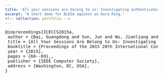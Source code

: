 ```yaml
---
title: 'All your sessions are belong to us: Investigating authenticator leakage through backup channels on android'
excerpt: "A short demo for BLESA against an Oura Ring."
<!-- collection: portfolio -->
---
```


<pre>
@inproceedings{ICECCS2015a,
 author = {Bai, Guangdong and Sun, Jun and Wu, Jianliang and Ye, Quanqi and Li, Li and Dong, Jin Song and Guo, Shanqing},
 title = {All Your Sessions Are Belong to Us: Investigating Authenticator Leakage Through Backup Channels on Android},
 booktitle = {Proceedings of the 2015 20th International Conference on Engineering of Complex Computer Systems (ICECCS)},
 year = {2015},
 pages = {60--69},,
 publisher = {IEEE Computer Society},
 address = {Washington, DC, USA},
}
</pre>
